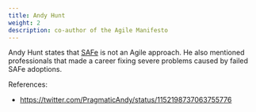 ```yaml
---
title: Andy Hunt
weight: 2
description: co-author of the Agile Manifesto
---
```


Andy Hunt states that [SAFe](https://www.scaledagileframework.com/) is not an Agile approach.
He also mentioned professionals that made a career fixing severe problems caused by failed SAFe adoptions.

References:
- https://twitter.com/PragmaticAndy/status/1152198737063755776 